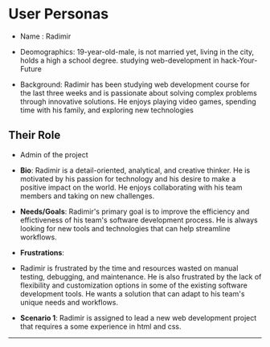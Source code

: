 # User Personas

- Name : Radimir

- Deomographics: 19-year-old-male, is not married yet, living in the city, holds a high a school degree. studying web-development in hack-Your-Future

- Background: Radimir has been studying web development course for the last three weeks and is passionate about solving complex problems through innovative solutions. He enjoys playing video games, spending time with his family, and exploring new technologies

## Their Role
 - Admin of the project

- **Bio**: Radimir is a detail-oriented, analytical, and creative thinker. He is motivated by his passion for technology and his desire to make a positive impact on the world. He enjoys collaborating with his team members and taking on new challenges.

- **Needs/Goals**: Radimir's primary goal is to improve the efficiency and effictiveness of his team's software development process. He is always looking for new tools and technologies that can help streamline workflows.

- **Frustrations**:
- Radimir is frustrated by the time and resources wasted on manual testing, debugging, and maintenance. He is also frustrated by the lack of flexibility and customization options in some of the existing software development tools. He wants a solution that can adapt to his team's unique needs and workflows.

- **Scenario 1**:
Radimir is assigned to lead a new web development project that requires a some experience in html and css.

---

